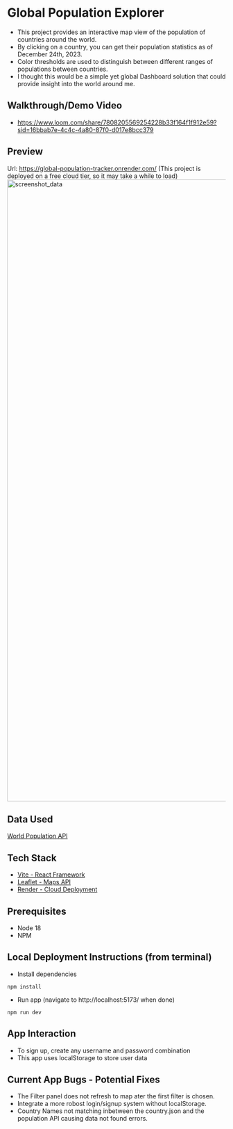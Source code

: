 # Global Population Explorer

- This project provides an interactive map view of the population of countries around the world.
- By clicking on a country, you can get their population statistics as of December 24th, 2023. 
- Color thresholds are used to distinguish between different ranges of populations between countries.
- I thought this would be a simple yet global Dashboard solution that could provide insight into the world around me. 

## Walkthrough/Demo Video
- https://www.loom.com/share/7808205569254228b33f164f1f912e59?sid=16bbab7e-4c4c-4a80-87f0-d017e8bcc379

## Preview
Url: https://global-population-tracker.onrender.com/
(This project is deployed on a free cloud tier, so it may take a while to load)
<img width="1431" alt="screenshot_data" src="https://github.com/rashansmith/t-w-d/assets/6632748/901b6e2a-ff3b-457c-99ee-d3bafa466c9a">


## Data Used

[World Population API](https://d6wn6bmjj722w.population.io/#!/population/determineTotalPopulationByDate)


## Tech Stack

- [Vite - React Framework](https://vitejs.dev/)
- [Leaflet - Maps API](https://react-leaflet.js.org/)
- [Render - Cloud Deployment](https://render.com/)


## Prerequisites
- Node 18
- NPM

## Local Deployment Instructions (from terminal)
- Install dependencies
```
npm install 
```
- Run app (navigate to http://localhost:5173/ when done)
```
npm run dev
```


## App Interaction
- To sign up, create any username and password combination
- This app uses localStorage to store user data


## Current App Bugs - Potential Fixes
- The Filter panel does not refresh to map ater the first filter is chosen.
- Integrate a more robost login/signup system without localStorage.
- Country Names not matching inbetween the country.json and the population API causing data not found errors.


